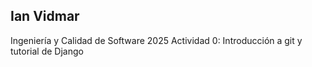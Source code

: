 ## Ian Vidmar
Ingeniería y Calidad de Software 2025 Actividad 0: Introducción a git y tutorial de Django
